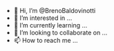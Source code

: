 - 👋 Hi, I’m @BrenoBaldovinotti
- 👀 I’m interested in ...
- 🌱 I’m currently learning ...
- 💞️ I’m looking to collaborate on ...
- 📫 How to reach me ...

<!---
BrenoBaldovinotti/BrenoBaldovinotti is a ✨ special ✨ repository because its `README.md` (this file) appears on your GitHub profile.
You can click the Preview link to take a look at your changes.
--->
